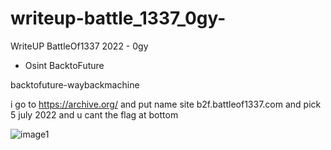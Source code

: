 # writeup-battle_1337_0gy-
WriteUP BattleOf1337 2022 - 0gy


- Osint BacktoFuture

backtofuture-waybackmachine

i go to https://archive.org/ and put name site b2f.battleof1337.com
and pick 5 july 2022 and u cant the flag at bottom

![image1]()
